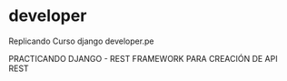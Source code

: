 # developer
Replicando Curso django developer.pe


PRACTICANDO DJANGO - REST FRAMEWORK PARA CREACIÓN DE API REST
